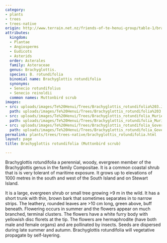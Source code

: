 ```yaml
---
category:
- plants
- trees
- trees-native
origin: http://www.terrain.net.nz/friends-of-te-henui-group/table-1/brachyglottis-rotundifolia-muttonbird-scrub.html
attributes:
  kingdom:
  - Plantae
  - Angiosperms
  - Eudicots
  - Asterids
  order: Asterales
  family: Asteraceae
  genus: Brachyglottis.
  species: B. rotundifolia
  binomial name: Brachyglottis rotundifolia
  synonyms:
  - Senecio rotundifolius
  - Senecio reinoldii
  common names: Muttonbird scrub
images:
- src: uploads/images/Te%20Henui/Trees/Brachyglottis_rotundifolia%203.JPG
  path: uploads/images/Te%20Henui/Trees/Brachyglottis_rotundifolia%203.JPG
- src: uploads/images/Te%20Henui/Trees/Brachyglottis_rotundifolia_MurielBendel.JPG
  path: uploads/images/Te%20Henui/Trees/Brachyglottis_rotundifolia_MurielBendel.JPG
- src: uploads/images/Te%20Henui/Trees/Brachyglottis_rotundifolia_Governors_Bush_Walk_Mount_Cook_2.JPG
  path: uploads/images/Te%20Henui/Trees/Brachyglottis_rotundifolia_Governors_Bush_Walk_Mount_Cook_2.JPG
permalink: plants/trees/trees-native/brachyglottis_rotundifolia.html
layout: page
title: Brachyglottis rotundifolia (Muttonbird scrub)

---
```

Brachyglottis rotundifolia a perennial, woody, evergreen member of the Brachyglottis genus in the family Compositae. It is a common coastal shrub that is is very tolerant of maritime exposure. It grows up to elevations of 1000 metres in the south and west of the South Island and on Stewart Island. 

It is a large, evergreen shrub or small tree growing &gt;9 m in the wild. It has a short trunk with thin, brown bark that sometimes separates in to narrow strips.
The leathery, rounded leaves are &gt;10 cm long, green above, buff beneath. 
Flowering occurs in summer and the flowers appear on much branched, terminal clusters. The flowers have a white furry body with yellowish disc florets at the tip. The flowers are hermaphrodite (have both male and female organs) and are pollinated by insects.
Seeds are dispersed during late summer and autumn. Brachyglottis rotundifolia will vegetative propagate by self-layering.
